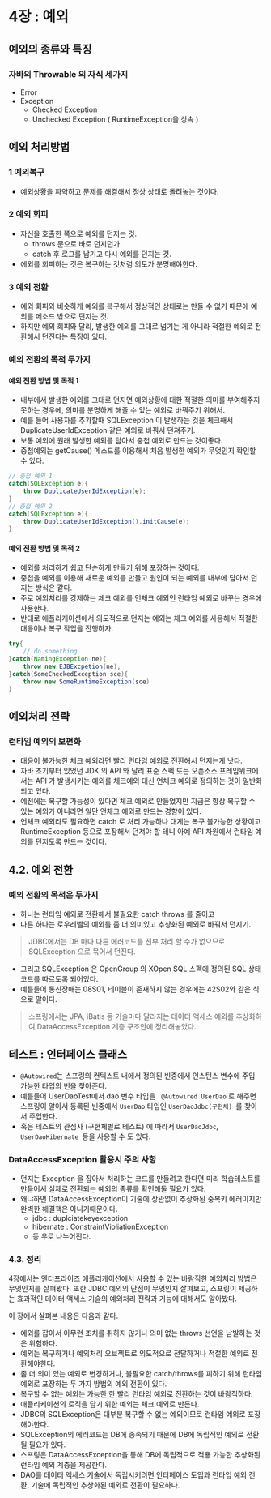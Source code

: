 # 4장 : 예외

## 예외의 종류와 특징

### 자바의 Throwable 의 자식 세가지

- Error
- Exception
    - Checked Exception
    - Unchecked Exception ( RuntimeException을 상속 )

## 예외 처리방법

### 1 예외복구

- 예외상황을 파악하고 문제를 해결해서 정상 상태로 돌려놓는 것이다.

### 2 예외 회피

- 자신을 호출한 쪽으로 예외를 던지는 것.
    - throws 문으로 바로 던지던가
    - catch 후 로그를 남기고 다시 예외를 던지는 것.
- 에외를 회피하는 것은 복구하는 것처럼 의도가 분명해야한다.

### 3 예외 전환

- 예외 회피와 비슷하게 예외를 복구해서 정상적인 상태로는 만들 수 없기 때문에 예외를 메소드 밖으로 던지는 것.
- 하지만 예외 회피와 달리, 발생한 예외를 그대로 넘기는 게 아니라 적절한 예외로 전환해서 던진다는 특징이 있다.

### 예외 전환의 목적 두가지

#### 예외 전환 방법 및 목적 1

- 내부에서 발생한 예외를 그대로 던지면 예외상황에 대한 적절한 의미를 부여해주지 못하는 경우에, 의미를 분명하게 해줄 수 있는 예외로 바꿔주기 위해서.
- 예를 들어 사용자를 추가할때 SQLException 이 발생하는 것을 체크해서 DuplicateUserIdException 같은 예외로 바꿔서 던져주기.
- 보통 예외에 원래 발생한 예외를 담아서 충첩 예외로 만드는 것이좋다.
- 중첩예외는 getCause() 메소드를 이용해서 처음 발생한 예외가 무엇인지 확인할 수 있다.
 
``` java
// 중첩 예외 1
catch(SQLException e){
    throw DuplicateUserIdException(e);
}
// 중첩 예외 2
catch(SQLException e){
    throw DuplicateUserIdException().initCause(e);
}
```

#### 예외 전환 방법 및 목적 2

- 예외를 처리하기 쉽고 단순하게 만들기 위해 포장하는 것이다.
- 중첩을 예외를 이용해 새로운 예외를 만들고 원인이 되는 예외를 내부에 담아서 던지는 방식은 같다.
- 주로 예외처리를 강제하는 체크 예외를 언체크 예외인 런타임 예외로 바꾸는 경우에 사용한다.
- 반대로 애플리케이션에서 의도적으로 던지는 예외는 체크 예외를 사용해서 적절한 대응이나 복구 작업을 진행하자.

```java
try{
    // do something
}catch(NamingException ne){
    throw new EJBExcpetion(ne);
}catch(SomeCheckedException sce){
    throw new SomeRuntimeException(sce)
}
```


## 예외처리 전략

### 런타임 예외의 보편화

- 대응이 불가능한 체크 예외라면 빨리 런타임 예외로 전환해서 던지는게 낫다.
- 자바 초기부터 있었던 JDK 의 API 와 달리 표준 스펙 또는 오픈소스 프레임워크에서는 API 가 발생시키는 예외를 체크예외 대신 언체크 예외로 정의하는 것이 일반화되고 있다.
- 예전에는 복구할 가능성이 있다면 체크 예외로 만들었지만 지금은 항상 복구할 수 있는 예외가 아니라면 일단 언체크 예외로 만드는 경향이 있다.
- 언체크 예외라도 필요하면 catch 로 처리 가능하나 대게는 복구 불가능한 상황이고 RuntimeException 등으로 포장해서 던져야 할 테니 아예 API 차원에서 런타임 예외를 던지도록 만드는 것이다.

## 4.2. 예외 전환

### 예외 전환의 목적은 두가지

- 하나는 런타임 예외로 전환해서 불필요한 catch throws 를 줄이고
- 다른 하나는 로우레벨의 예외를 좀 더 의미있고 추상화된 예외로 바꿔서 던지기.
 

> JDBC에서는 DB 마다 다른 에러코드를 전부 처리 할 수가 없으므로 SQLException 으로 묶어서 던진다.


- 그리고 SQLException 은 OpenGroup 의 XOpen SQL 스펙에 정의된 SQL 상태 코드를 따르도록 되어있다.
- 예를들어 통신장애는 08S01, 테이블이 존재하지 않는 경우에는 42S02와 같은 식으로 말이다.

> 스프링에서는 JPA, iBatis 등 기술마다 달라지는 데이터 액세스 예외를 추상화하여 DataAccessException 계층 구조안에 정리해놓았다.

## 테스트 : 인터페이스 클래스

- ```@Autowired```는 스프링의 컨텍스트 내에서 정의된 빈중에서 인스턴스 변수에 주입 가능한 타입의 빈을 찾아준다.
- 예를들어 UserDaoTest에서 dao 변수 타입을 ``` @Autowired UserDao``` 로 해주면 스프링이 알아서 등록된 빈중에서 ```UserDao``` 타입인 ```UserDaoJdbc(구현체) ```를 찾아서
  주입한다.
- 혹은 테스트의 관심사 (구현체별로 테스트) 에 따라서 ```UserDaoJdbc```, ```UserDaoHibernate ```등을 사용할 수 도 있다.


### DataAccessException 활용시 주의 사항

- 던지는 Exception 을 잡아서 처리하는 코드를 만들려고 한다면 미리 학습테스트를 만들어서 실제로 전환되는 예외의 종류를 확인해둘 필요가 있다.
- 왜냐하면 DataAccessException이 기술에 상관없이 추상화된 중복키 에러이지만 완벽한 해결책은 아니기때문이다.
    - jdbc : duplciatekeyexception
    - hibernate : ConstraintVioliationException
    - 등 우로 나누어진다.

### 4.3. 정리

4장에서는 엔터프라이즈 애플리케이션에서 사용할 수 있는 바람직한 예외처리 방법은 무엇인지를 살펴봤다. 또한 JDBC 예외의 단점이 무엇인지 살펴보고, 스프링이 제공하는 효과적인 데이터 액세스 기술의 예외처리 전략과
기능에 대해서도 알아봤다.

이 장에서 살펴본 내용은 다음과 같다.

- 예외를 잡아서 아무런 조치를 취하지 않거나 의미 없는 throws 선언을 남발하는 것은 위험하다.
- 예외는 복구하거나 예외처리 오브젝트로 의도적으로 전달하거나 적절한 예외로 전환해야한다.
- 좀 더 의미 있는 예외로 변경하거나, 불필요한 catch/throws를 피하기 위해 런타임 예외로 포장하는 두 가지 방법의 예외 전환이 있다.
- 복구할 수 없는 예외는 가능한 한 빨리 런타임 예외로 전환하는 것이 바람직하다.
- 애플리케이션의 로직을 담기 위한 예외는 체크 예외로 만든다.
- JDBC의 SQLException은 대부분 복구할 수 없는 예외이므로 런타임 예외로 포장해야한다.
- SQLException의 에러코드는 DB에 종속되기 때문에 DB에 독립적인 예외로 전환될 필요가 있다.
- 스프링은 DataAccessException을 통해 DB에 독립적으로 적용 가능한 추상화된 런타임 예외 계층을 제공한다.
- DAO를 데이터 엑세스 기술에서 독립시키려면 인터페이스 도입과 런타입 예외 전환, 기술에 독립적인 추상화된 예외로 전환이 필요하다.

































